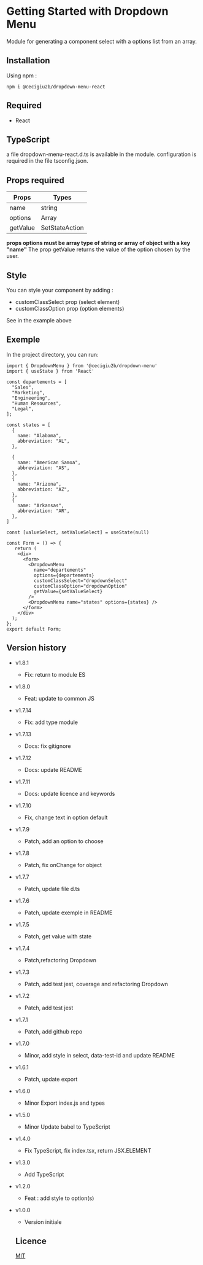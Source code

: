 # Getting Started with Dropdown Menu

Module for generating a component select with a options list from an array.

## Installation

Using npm :

`npm i @cecigiu2b/dropdown-menu-react`

## Required

- React

## TypeScript

a file dropdown-menu-react.d.ts is available in the module.
configuration is required in the file tsconfig.json.

## Props required

| Props    | Types                  |
| -------- | ---------------------- |
| name     | string                 |
| options  | Array                  |
| getValue | SetStateAction<string> |

**props options must be array type of string or array of object with a key "name"**
The prop getValue returns the value of the option chosen by the user.

## Style

You can style your component by adding :

- customClassSelect prop (select element)
- customClassOption prop (option elements)

See in the example above

## Exemple

In the project directory, you can run:

```
import { DropdownMenu } from '@cecigiu2b/dropdown-menu'
import { useState } from 'React'

const departements = [
  "Sales",
  "Marketing",
  "Engineering",
  "Human Resources",
  "Legal",
];

const states = [
  {
    name: "Alabama",
    abbreviation: "AL",
  },

  {
    name: "American Samoa",
    abbreviation: "AS",
  },
  {
    name: "Arizona",
    abbreviation: "AZ",
  },
  {
    name: "Arkansas",
    abbreviation: "AR",
  },
]

const [valueSelect, setValueSelect] = useState(null)

const Form = () => {
   return (
    <div>
      <form>
        <DropdownMenu
          name="departements"
          options={departements}
          customClassSelect="dropdownSelect"
          customClassOption="dropdownOption"
          getValue={setValueSelect}
        />
        <DropdownMenu name="states" options={states} />
      </form>
    </div>
  );
};
export default Form;

```

## Version history

- v1.8.1
  - Fix: return to module ES
- v1.8.0
  - Feat: update to common JS
- v1.7.14
  - Fix: add type module
- v1.7.13
  - Docs: fix gitignore
- v1.7.12
  - Docs: update README
- v1.7.11
  - Docs: update licence and keywords
- v1.7.10
  - Fix, change text in option default
- v1.7.9
  - Patch, add an option to choose
- v1.7.8
  - Patch, fix onChange for object
- v1.7.7
  - Patch, update file d.ts
- v1.7.6
  - Patch, update exemple in README
- v1.7.5
  - Patch, get value with state
- v1.7.4
  - Patch,refactoring Dropdown
- v1.7.3
  - Patch, add test jest, coverage and refactoring Dropdown
- v1.7.2
  - Patch, add test jest
- v1.7.1
  - Patch, add github repo
- v1.7.0
  - Minor, add style in select, data-test-id and update README
- v1.6.1
  - Patch, update export
- v1.6.0
  - Minor Export index.js and types
- v1.5.0
  - Minor Update babel to TypeScript
- v1.4.0
  - Fix TypeScript, fix index.tsx, return JSX.ELEMENT
- v1.3.0
  - Add TypeScript
- v1.2.0
  - Feat : add style to option(s)
- v1.0.0

  - Version initiale

  ## Licence

  [MIT](https://spdx.org/licenses/MIT.html)
